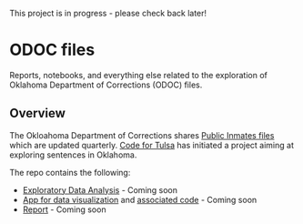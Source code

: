 This project is in progress - please check back later!

# ODOC files
Reports, notebooks, and everything else related to the exploration of Oklahoma Department of Corrections (ODOC) files.

## Overview

The Okloahoma Department of Corrections shares [Public Inmates files](http://doc.ok.gov/odoc-public-inmate-data) which are updated quarterly. [Code for Tulsa](http://codefortulsa.org) has initiated a project aiming at exploring sentences in Oklahoma. 

The repo contains the following:
* [Exploratory Data Analysis]() - Coming soon
* [App for data visualization]() and [associated code]() - Coming soon
* [Report]() - Coming soon

